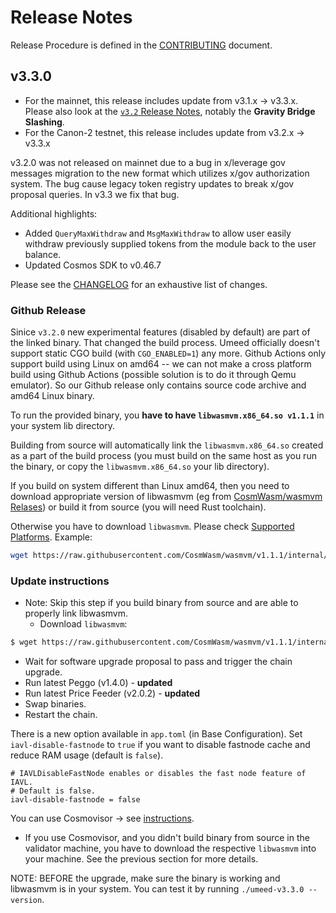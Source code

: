 <!-- markdownlint-disable MD013 -->
<!-- markdownlint-disable MD024 -->
<!-- markdownlint-disable MD040 -->

# Release Notes

Release Procedure is defined in the [CONTRIBUTING](CONTRIBUTING.md#release-procedure) document.

## v3.3.0

- For the mainnet, this release includes update from v3.1.x → v3.3.x. Please also look at the [`v3.2` Release Notes](https://github.com/umee-network/umee/blob/v3.2.0/RELEASE_NOTES.md), notably the **Gravity Bridge Slashing**.
- For the Canon-2 testnet, this release includes update from v3.2.x → v3.3.x

v3.2.0 was not released on mainnet due to a bug in x/leverage gov messages migration to the new format which utilizes x/gov authorization system. The bug cause legacy token registry updates to break x/gov proposal queries. In v3.3 we fix that bug.

Additional highlights:

- Added `QueryMaxWithdraw` and `MsgMaxWithdraw` to allow user easily withdraw previously supplied tokens from the module back to the user balance.
- Updated Cosmos SDK to v0.46.7

Please see the [CHANGELOG](https://github.com/umee-network/umee/blob/v3.3.0/CHANGELOG.md) for an exhaustive list of changes.

### Github Release

Sinice `v3.2.0` new experimental features (disabled by default) are part of the linked binary. That changed the build process. Umeed officially doesn't support static CGO build (with `CGO_ENABLED=1`) any more. Github Actions only support build using Linux on amd64 -- we can not make a cross platform build using Github Actions (possible solution is to do it through Qemu emulator). So our Github release only contains source code archive and amd64 Linux binary.

To run the provided binary, you **have to have `libwasmvm.x86_64.so v1.1.1`** in your system lib directory.

Building from source will automatically link the `libwasmvm.x86_64.so` created as a part of the build process (you must build on the same host as you run the binary, or copy the `libwasmvm.x86_64.so` your lib directory).

If you build on system different than Linux amd64, then you need to download appropriate version of libwasmvm (eg from [CosmWasm/wasmvm Relases](https://github.com/CosmWasm/wasmvm/releases)) or build it from source (you will need Rust toolchain).

Otherwise you have to download `libwasmvm`. Please check [Supported Platforms](https://github.com/CosmWasm/wasmvm/tree/main/#supported-platforms). Example:

```bash
wget https://raw.githubusercontent.com/CosmWasm/wasmvm/v1.1.1/internal/api/libwasmvm.$(uname -m).so -P /lib/
```

### Update instructions

- Note: Skip this step if you build binary from source and are able to properly link libwasmvm.
  - Download `libwasmvm`:

```bash
$ wget https://raw.githubusercontent.com/CosmWasm/wasmvm/v1.1.1/internal/api/libwasmvm.$(uname -m).so -O /lib/libwasmvm.$(uname -m).so
```

- Wait for software upgrade proposal to pass and trigger the chain upgrade.
- Run latest Peggo (v1.4.0) - **updated**
- Run latest Price Feeder (v2.0.2) - **updated**
- Swap binaries.
- Restart the chain.

There is a new option available in `app.toml` (in Base Configuration). Set `iavl-disable-fastnode` to `true` if you want to disable fastnode cache and reduce RAM usage (default is `false`).

```
# IAVLDisableFastNode enables or disables the fast node feature of IAVL.
# Default is false.
iavl-disable-fastnode = false
```

You can use Cosmovisor → see [instructions](https://github.com/umee-network/umee/#cosmovisor).

- If you use Cosmovisor, and you didn't build binary from source in the validator machine, you have to download the respective `libwasmvm` into your machine. See the previous section for more details.

NOTE: BEFORE the upgrade, make sure the binary is working and libwasmvm is in your system. You can test it by running `./umeed-v3.3.0 --version`.
